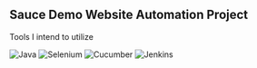 ## Sauce Demo Website Automation Project

Tools I intend to utilize

![Java](https://img.shields.io/badge/Java-ED8B00?style=for-the-badge&logo=java&logoColor=white)
![Selenium](https://img.shields.io/badge/-Selenium-43B02A?logo=selenium&logoColor=white)
![Cucumber](https://img.shields.io/badge/-Cucumber-23D96C?logo=cucumber&logoColor=white)
![Jenkins](https://img.shields.io/badge/-Jenkins-D24939?logo=jenkins&logoColor=white)

